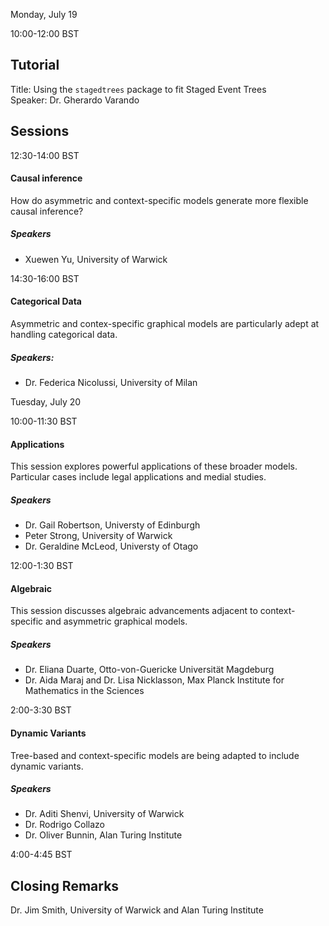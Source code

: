 Monday, July 19

10:00-12:00 BST
## Tutorial 
Title: Using the `stagedtrees` package to fit Staged Event Trees  
Speaker: Dr. Gherardo Varando

## Sessions

12:30-14:00 BST
#### Causal inference 

How do asymmetric and context-specific models generate more flexible causal inference? 

##### Speakers
* Xuewen Yu, University of Warwick

14:30-16:00 BST
#### Categorical Data 

Asymmetric and contex-specific graphical models are particularly adept at handling categorical data. 

##### Speakers:
* Dr. Federica Nicolussi, University of Milan

Tuesday, July 20

10:00-11:30 BST
#### Applications

This session explores powerful applications of these broader models. Particular cases include legal applications and medial studies.

##### Speakers

* Dr. Gail Robertson, Universty of Edinburgh 
* Peter Strong, University of Warwick
* Dr. Geraldine McLeod, Universty of Otago


12:00-1:30 BST
#### Algebraic 

This session discusses algebraic advancements adjacent to context-specific and asymmetric graphical models. 
##### Speakers

* Dr. Eliana Duarte, Otto-von-Guericke Universität Magdeburg
* Dr. Aida Maraj and Dr. Lisa Nicklasson, Max Planck Institute for Mathematics in the Sciences

2:00-3:30 BST
#### Dynamic Variants

Tree-based and context-specific models are being adapted to include dynamic variants.

##### Speakers
* Dr. Aditi Shenvi, University of Warwick
* Dr. Rodrigo Collazo
* Dr. Oliver Bunnin, Alan Turing Institute


4:00-4:45 BST 
## Closing Remarks
Dr. Jim Smith, University of Warwick and Alan Turing Institute
